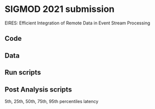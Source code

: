 # SIGMOD 2021 submission
EIRES: Efficient Integration of Remote Data in Event Stream Processing

## Code
## Data
## Run scripts
## Post Analysis scripts
5th, 25th, 50th, 75th, 95th percentiles latency

